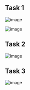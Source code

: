 ## Task 1
![image](https://github.com/user-attachments/assets/8448ad0d-15ea-4b58-8c1c-06c99da49eb1)

![image](https://github.com/user-attachments/assets/c2c73424-d934-4f24-8f1e-5a0583dd29c9)

## Task 2
![image](https://github.com/user-attachments/assets/82900c8a-57e4-4f14-a612-c3c434daeb79)


## Task 3
![image](https://github.com/user-attachments/assets/e6dddf06-d60f-4411-b8cc-7ca335fade75)
